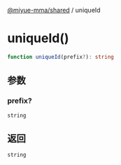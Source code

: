 [@miyue-mma/shared](../index.md) / uniqueId

# uniqueId()

```ts
function uniqueId(prefix?): string
```

## 参数

### prefix?

`string`

## 返回

`string`
